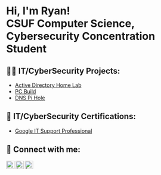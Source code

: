 <h1>Hi, I'm Ryan! <br/> CSUF Computer Science, Cybersecurity Concentration Student </a></h1>

<h2>👨‍💻 IT/CyberSecurity Projects:</h2>

- [Active Directory Home Lab](https://github.com/Ryan4012/ActiveDirectoryLab)
- [PC Build](https://github.com/Ryan4012/PC-Build)
- [DNS Pi Hole](https://github.com/Ryan4012/Projects)

<h2>📄 IT/CyberSecurity Certifications:</h2>

- [Google IT Support Professional](https://github.com/Ryan4012/Certifications)


<h2> 🤳 Connect with me:</h2>


[<img align="left" alt="RyanFranson | LinkedIn" width="22px" src="https://cdn.jsdelivr.net/npm/simple-icons@v3/icons/linkedin.svg" />][linkedin]
[<img align="left" alt=" | X" width="22px" src="https://upload.wikimedia.org/wikipedia/commons/5/53/X_logo_2023_original.svg" />][x]
[<img align="left" alt=" | Instagram" width="22px" src="https://cdn.jsdelivr.net/npm/simple-icons@v3/icons/instagram.svg" />][instagram]

[linkedin]: https://linkedin.com/in/ryan-franson
[x]: https://x.com/
[instagram]: https://www.instagram.com//


<!--
**Ryan4012/ryan4012** is a ✨ _special_ ✨ repository because its `README.md` (this file) appears on your GitHub profile.

Here are some ideas to get you started:

- 🔭 I’m currently working on ...
- 🌱 I’m currently learning ...
- 👯 I’m looking to collaborate on ...
- 🤔 I’m looking for help with ...
- 💬 Ask me about ...
- 📫 How to reach me: ...
- 😄 Pronouns: ...
- ⚡ Fun fact: ...
-->
